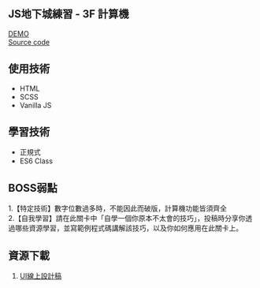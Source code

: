 ## JS地下城練習 - 3F 計算機

[DEMO](https://dylan237.github.io/JS_3F_calculator/)  
[Source code](https://github.com/dylan237/JS_3F_calculator/blob/master/src/js/calculator.js)  

## 使用技術
- HTML
- SCSS
- Vanilla JS

## 學習技術
- 正規式
- ES6 Class

## BOSS弱點

1.【特定技術】數字位數過多時，不能因此而破版，計算機功能皆須齊全  
2.【自我學習】請在此關卡中「自學一個你原本不太會的技巧」，投稿時分享你透過哪些資源學習，並寫範例程式碼講解該技巧，以及你如何應用在此關卡上。  

## 資源下載
1. [UI線上設計稿](https://xd.adobe.com/spec/9dc81ec7-dd2e-46f6-5f76-5a64df413c97-ebf9/screen/3c3e8e4f-df7d-480d-8236-e60803d4645f/002-calculator/)

